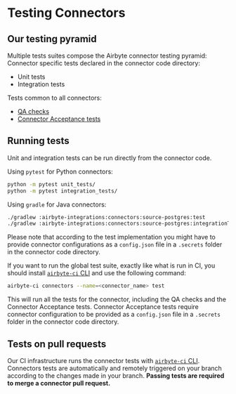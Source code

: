 # Testing Connectors

## Our testing pyramid
Multiple tests suites compose the Airbyte connector testing pyramid:
Connector specific tests declared in the connector code directory:
* Unit tests
* Integration tests

Tests common to all connectors:
* [QA checks](https://github.com/airbytehq/airbyte/blob/master/tools/ci_connector_ops/ci_connector_ops/qa_checks.py#L1)
* [Connector Acceptance tests](https://docs.airbyte.com/connector-development/testing-connectors/connector-acceptance-tests-reference/)

## Running tests
Unit and integration tests can be run directly from the connector code.

Using `pytest` for Python connectors:
```bash
python -m pytest unit_tests/
python -m pytest integration_tests/
```

Using `gradle` for Java connectors:

```bash
./gradlew :airbyte-integrations:connectors:source-postgres:test
./gradlew :airbyte-integrations:connectors:source-postgres:integrationTestJava
```

Please note that according to the test implementation you might have to provide connector configurations as a `config.json` file in a `.secrets` folder in the connector code directory.


If you want to run the global test suite, exactly like what is run in CI, you should install [`airbyte-ci` CLI](https://github.com/airbytehq/airbyte/blob/master/tools/ci_connector_ops/ci_connector_ops/pipelines/README.md) and use the following command:

```bash
airbyte-ci connectors --name=<connector_name> test
```

This will run all the tests for the connector, including the QA checks and the Connector Acceptance tests.
Connector Acceptance tests require connector configuration to be provided as a `config.json` file in a `.secrets` folder in the connector code directory.


## Tests on pull requests
Our CI infrastructure runs the connector tests with [`airbyte-ci` CLI](https://github.com/airbytehq/airbyte/blob/master/tools/ci_connector_ops/ci_connector_ops/pipelines/README.md). Connectors tests are automatically and remotely triggered on your branch according to the changes made in your branch.
**Passing tests are required to merge a connector pull request.**